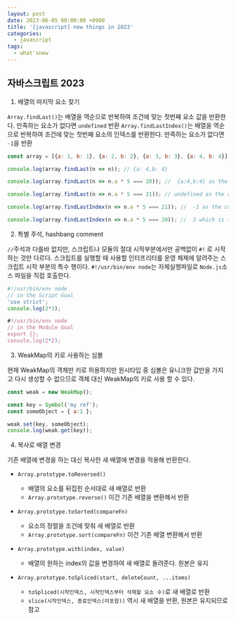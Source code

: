 ```yaml
---
layout: post
date: 2023-06-05 00:00:00 +0900
title: '[javascript] new things in 2023'
categories:
  - javascript
tags:
  - what'snew
---
```



## 자바스크립트 2023

1. 배열의 마지막 요소 찾기 

`Array.findLast()`는 배열을 역순으로 반복하여 조건에 맞는 첫번째 요소 값을 반환한다. 만족하는 요소가 없다면 `undefined` 반환
`Array.findLastIndex()`는 배열을 역순으로 반복하여 조건에 맞는 첫번째 요소의 인덱스를 반환한다. 만족하는 요소가 없다면 `-1`을 반환



```js
const array = [{a: 1, b: 1}, {a: 2, b: 2}, {a: 3, b: 3}, {a: 4, b: 4}]

console.log(array.findLast(n => n)); // {a: 4,b: 4}

console.log(array.findLast(n => n.a * 5 === 20)); //  {a:4,b:4} as the condition is true so it returns the last element.

console.log(array.findLast(n => n.a * 5 === 21)); // undefined as the condition is false so return undefined instead of {a:4,b:4}.

console.log(array.findLastIndex(n => n.a * 5 === 21)); //  -1 as the condition is not justified for returning the last element.

console.log(array.findLastIndex(n => n.a * 5 === 20)); //  3 which is the index of the last element as the condition is true.
```

2. 특별 주석, hashbang comment

`//`주석과 다를바 없지만, 스크립트나 모듈의 절대 시작부분에서만 공백없이 `#!` 로 시작하는 것만 다르다. 스크립트를 실행할 때 사용할 인터프리터를 운영 체제에 알려주는 스크립트 시작 부분의 특수 행이다. `#!/usr/bin/env node`는 자체실행파일로  `Node.js`소스 파일을 직접 호출한다.

```js
#!/usr/bin/env node
// in the Script Goal
'use strict';
console.log(2*3);

#!/usr/bin/env node
// in the Module Goal
export {};
console.log(2*2);
```

3. WeakMap의 키로 사용하는 심볼

현재 WeakMap의 객체만 키로 허용하지만 원시타입 중 심볼은 유니크한 값만을 가지고 다시 생성할 수 없으므로 객체 대신 WeakMap의 키로 사용 할 수 있다. 

```js
const weak = new WeakMap();

const key = Symbol('my ref');
const someObject = { a:1 };

weak.set(key, someObject);
console.log(weak.get(key));
```

4. 복사로 배열 변경

기존 배열에 변경을 하는 대신 복사한 새 배열에 변경을 적용해 반환한다. 

- `Array.prototype.toReversed()`
  - 배열의 요소를 뒤집힌 순서대로 새 배열로 반환 
  - `Array.prototype.reverse()` 이건 기존 배열을 변환해서 반환
- `Array.prototype.toSorted(compareFn)`
  - 요소의 정렬을 조건에 맞춰 새 배열로 반환
  - `Array.prototype.sort(compareFn)` 이건 기존 배열 변환해서 반환

- `Array.prototype.with(index, value)`
  - 배열의 원하는 index의 값을 변경하여 새 배열로 돌려준다. 원본은 유지

- `Array.prototype.toSpliced(start, deleteCount, ...items)`
  - `toSpliced(시작인덱스, 시작인덱스부터 삭제할 요소 수)`로 새 배열로 반환 
  - `slice(시작인덱스, 종료인덱스(미포함))` 역시 새 배열을 반환, 원본은 유지되므로 참고
 